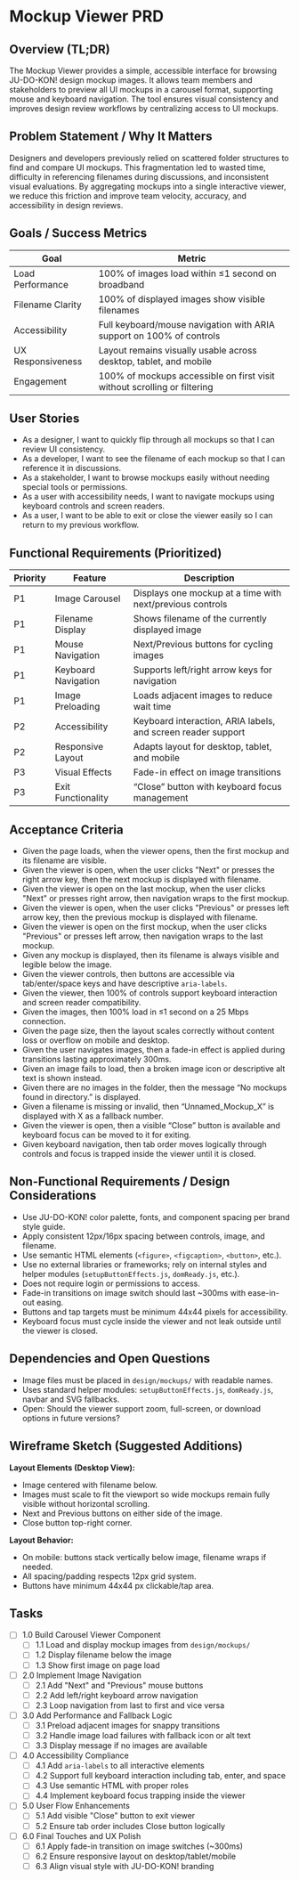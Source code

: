 # Mockup Viewer PRD

## Overview (TL;DR)

The Mockup Viewer provides a simple, accessible interface for browsing JU-DO-KON! design mockup images. It allows team members and stakeholders to preview all UI mockups in a carousel format, supporting mouse and keyboard navigation. The tool ensures visual consistency and improves design review workflows by centralizing access to UI mockups.

## Problem Statement / Why It Matters

Designers and developers previously relied on scattered folder structures to find and compare UI mockups. This fragmentation led to wasted time, difficulty in referencing filenames during discussions, and inconsistent visual evaluations. By aggregating mockups into a single interactive viewer, we reduce this friction and improve team velocity, accuracy, and accessibility in design reviews.

## Goals / Success Metrics

| Goal              | Metric                                                                   |
| ----------------- | ------------------------------------------------------------------------ |
| Load Performance  | 100% of images load within ≤1 second on broadband                        |
| Filename Clarity  | 100% of displayed images show visible filenames                          |
| Accessibility     | Full keyboard/mouse navigation with ARIA support on 100% of controls     |
| UX Responsiveness | Layout remains visually usable across desktop, tablet, and mobile        |
| Engagement        | 100% of mockups accessible on first visit without scrolling or filtering |

## User Stories

- As a designer, I want to quickly flip through all mockups so that I can review UI consistency.
- As a developer, I want to see the filename of each mockup so that I can reference it in discussions.
- As a stakeholder, I want to browse mockups easily without needing special tools or permissions.
- As a user with accessibility needs, I want to navigate mockups using keyboard controls and screen readers.
- As a user, I want to be able to exit or close the viewer easily so I can return to my previous workflow.

## Functional Requirements (Prioritized)

| Priority | Feature             | Description                                                  |
| -------- | ------------------- | ------------------------------------------------------------ |
| P1       | Image Carousel      | Displays one mockup at a time with next/previous controls    |
| P1       | Filename Display    | Shows filename of the currently displayed image              |
| P1       | Mouse Navigation    | Next/Previous buttons for cycling images                     |
| P1       | Keyboard Navigation | Supports left/right arrow keys for navigation                |
| P1       | Image Preloading    | Loads adjacent images to reduce wait time                    |
| P2       | Accessibility       | Keyboard interaction, ARIA labels, and screen reader support |
| P2       | Responsive Layout   | Adapts layout for desktop, tablet, and mobile                |
| P3       | Visual Effects      | Fade-in effect on image transitions                          |
| P3       | Exit Functionality  | “Close” button with keyboard focus management                |

## Acceptance Criteria

- Given the page loads, when the viewer opens, then the first mockup and its filename are visible.
- Given the viewer is open, when the user clicks "Next" or presses the right arrow key, then the next mockup is displayed with filename.
- Given the viewer is open on the last mockup, when the user clicks "Next" or presses right arrow, then navigation wraps to the first mockup.
- Given the viewer is open, when the user clicks "Previous" or presses left arrow key, then the previous mockup is displayed with filename.
- Given the viewer is open on the first mockup, when the user clicks "Previous" or presses left arrow, then navigation wraps to the last mockup.
- Given any mockup is displayed, then its filename is always visible and legible below the image.
- Given the viewer controls, then buttons are accessible via tab/enter/space keys and have descriptive `aria-labels`.
- Given the viewer, then 100% of controls support keyboard interaction and screen reader compatibility.
- Given the images, then 100% load in ≤1 second on a 25 Mbps connection.
- Given the page size, then the layout scales correctly without content loss or overflow on mobile and desktop.
- Given the user navigates images, then a fade-in effect is applied during transitions lasting approximately 300ms.
- Given an image fails to load, then a broken image icon or descriptive alt text is shown instead.
- Given there are no images in the folder, then the message “No mockups found in directory.” is displayed.
- Given a filename is missing or invalid, then “Unnamed_Mockup_X” is displayed with X as a fallback number.
- Given the viewer is open, then a visible “Close” button is available and keyboard focus can be moved to it for exiting.
- Given keyboard navigation, then tab order moves logically through controls and focus is trapped inside the viewer until it is closed.

## Non-Functional Requirements / Design Considerations

- Use JU-DO-KON! color palette, fonts, and component spacing per brand style guide.
- Apply consistent 12px/16px spacing between controls, image, and filename.
- Use semantic HTML elements (`<figure>`, `<figcaption>`, `<button>`, etc.).
- Use no external libraries or frameworks; rely on internal styles and helper modules (`setupButtonEffects.js`, `domReady.js`, etc.).
- Does not require login or permissions to access.
- Fade-in transitions on image switch should last ~300ms with ease-in-out easing.
- Buttons and tap targets must be minimum 44x44 pixels for accessibility.
- Keyboard focus must cycle inside the viewer and not leak outside until the viewer is closed.

## Dependencies and Open Questions

- Image files must be placed in `design/mockups/` with readable names.
- Uses standard helper modules: `setupButtonEffects.js`, `domReady.js`, navbar and SVG fallbacks.
- Open: Should the viewer support zoom, full-screen, or download options in future versions?

## Wireframe Sketch (Suggested Additions)

**Layout Elements (Desktop View):**

- Image centered with filename below.
- Images must scale to fit the viewport so wide mockups remain fully
  visible without horizontal scrolling.
- Next and Previous buttons on either side of the image.
- Close button top-right corner.

**Layout Behavior:**

- On mobile: buttons stack vertically below image, filename wraps if needed.
- All spacing/padding respects 12px grid system.
- Buttons have minimum 44x44 px clickable/tap area.

## Tasks

- [ ] 1.0 Build Carousel Viewer Component
  - [ ] 1.1 Load and display mockup images from `design/mockups/`
  - [ ] 1.2 Display filename below the image
  - [ ] 1.3 Show first image on page load
- [ ] 2.0 Implement Image Navigation
  - [ ] 2.1 Add "Next" and "Previous" mouse buttons
  - [ ] 2.2 Add left/right keyboard arrow navigation
  - [ ] 2.3 Loop navigation from last to first and vice versa
- [ ] 3.0 Add Performance and Fallback Logic
  - [ ] 3.1 Preload adjacent images for snappy transitions
  - [ ] 3.2 Handle image load failures with fallback icon or alt text
  - [ ] 3.3 Display message if no images are available
- [ ] 4.0 Accessibility Compliance
  - [ ] 4.1 Add `aria-labels` to all interactive elements
  - [ ] 4.2 Support full keyboard interaction including tab, enter, and space
  - [ ] 4.3 Use semantic HTML with proper roles
  - [ ] 4.4 Implement keyboard focus trapping inside the viewer
- [ ] 5.0 User Flow Enhancements
  - [ ] 5.1 Add visible "Close" button to exit viewer
  - [ ] 5.2 Ensure tab order includes Close button logically
- [ ] 6.0 Final Touches and UX Polish
  - [ ] 6.1 Apply fade-in transition on image switches (~300ms)
  - [ ] 6.2 Ensure responsive layout on desktop/tablet/mobile
  - [ ] 6.3 Align visual style with JU-DO-KON! branding
